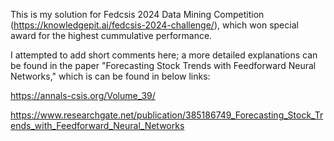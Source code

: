 This is my solution for Fedcsis 2024 Data Mining Competition (https://knowledgepit.ai/fedcsis-2024-challenge/), which won special award for the highest cummulative performance.

I attempted to add short comments here; a more detailed explanations can be found in the paper "Forecasting Stock Trends with Feedforward Neural Networks," which is can be found in below links:

https://annals-csis.org/Volume_39/

https://www.researchgate.net/publication/385186749_Forecasting_Stock_Trends_with_Feedforward_Neural_Networks
